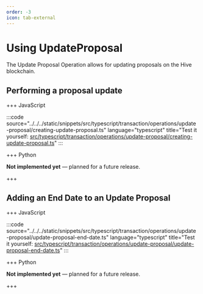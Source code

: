 ```yaml
---
order: -3
icon: tab-external
---
```


# Using UpdateProposal

The Update Proposal Operation allows for updating proposals on the Hive blockchain.

## Performing a proposal update

+++ JavaScript

:::code source="../../../static/snippets/src/typescript/transaction/operations/update-proposal/creating-update-proposal.ts" language="typescript" title="Test it yourself: [src/typescript/transaction/operations/update-proposal/creating-update-proposal.ts](https://stackblitz.com/github/openhive-network/wax-doc-snippets?file=src%2Ftypescript%2Ftransaction%2Foperations%2Fupdate-proposal%2Fcreating-update-proposal.ts&startScript=test-transaction-operations-creating-update-proposal)" :::

+++ Python

**Not implemented yet** — planned for a future release.

+++

## Adding an End Date to an Update Proposal

+++ JavaScript

:::code source="../../../static/snippets/src/typescript/transaction/operations/update-proposal/update-proposal-end-date.ts" language="typescript" title="Test it yourself: [src/typescript/transaction/operations/update-proposal/update-proposal-end-date.ts](https://stackblitz.com/github/openhive-network/wax-doc-snippets?file=src%2Ftypescript%2Ftransaction%2Foperations%2Fupdate-proposal%2Fupdate-proposal-end-date.ts&startScript=test-transaction-operations-update-proposal-end-date)" :::

+++ Python

**Not implemented yet** — planned for a future release.

+++
